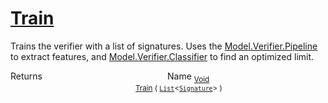 # [Train](./Verifier-100664118.md)

Trains the verifier with a list of signatures. Uses the [Model.Verifier.Pipeline](https://github.com/hargitomi97/sigstat/blob/master/docs/md/SigStat/Common/Model/Verifier.md) to extract features,  and [Model.Verifier.Classifier](https://github.com/hargitomi97/sigstat/blob/master/docs/md/SigStat/Common/Model/Verifier.md) to find an optimized limit.

Returns<img width=200/>Name
<sub>[Void](https://docs.microsoft.com/en-us/dotnet/api/System.Void)</sub><img width=200/><sub>[Train](./Verifier-100664118.md) ( [`List`](https://docs.microsoft.com/en-us/dotnet/api/System.Collections.Generic.List-1)\<[`Signature`](./../../Signature.md)> )</sub><br>


